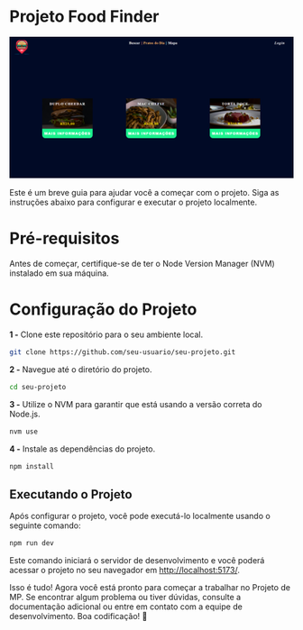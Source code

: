 # Projeto Food Finder

![homepage](imagens/homepage.png)

Este é um breve guia para ajudar você a começar com o projeto. Siga as instruções abaixo para configurar e executar o projeto localmente.

# Pré-requisitos
Antes de começar, certifique-se de ter o Node Version Manager (NVM) instalado em sua máquina.

# Configuração do Projeto
**1 -** Clone este repositório para o seu ambiente local.

```bash
git clone https://github.com/seu-usuario/seu-projeto.git
```
**2 -** Navegue até o diretório do projeto.

```bash
cd seu-projeto
```
**3 -** Utilize o NVM para garantir que está usando a versão correta do Node.js.

```bash
nvm use
```
**4 -** Instale as dependências do projeto.

```bash
npm install
```
## Executando o Projeto
Após configurar o projeto, você pode executá-lo localmente usando o seguinte comando:

```bash
npm run dev
```
Este comando iniciará o servidor de desenvolvimento e você poderá acessar o projeto no seu navegador em [http://localhost:5173/]("http://localhost:5173/").


Isso é tudo! Agora você está pronto para começar a trabalhar no Projeto de MP. Se encontrar algum problema ou tiver dúvidas, consulte a documentação adicional ou entre em contato com a equipe de desenvolvimento. Boa codificação! 🚀
